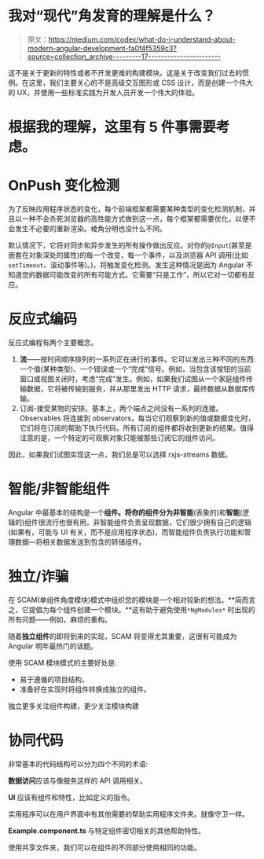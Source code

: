 # 我对“现代”角发育的理解是什么？

> 原文：<https://medium.com/codex/what-do-i-understand-about-modern-angular-development-fa0f4f5359c3?source=collection_archive---------17----------------------->

这不是关于更新的特性或者不开发更难的构建模块。这是关于改变我们过去的惯例。在这里，我们主要关心的不是高级交互图形或 CSS 设计，而是创建一个伟大的 UX，并使用一些标准实践为开发人员开发一个伟大的体验。

# **根据我的理解，这里有 5 件事需要考虑。**

# **OnPush 变化检测**

为了反映应用程序状态的变化，每个前端框架都需要某种类型的变化检测机制，并且以一种不会杀死浏览器的高性能方式做到这一点，每个框架都需要优化，以便不会发生不必要的重新渲染。棱角分明也没什么不同。

默认情况下，它将对同步和异步发生的所有操作做出反应。对你的`@Input`(甚至是嵌套在对象深处的属性)的每一个改变，每一个事件，以及浏览器 API 调用(比如`setTimeout`、滚动事件等)。)，将触发变化检测。发生这种情况是因为 Angular 不知道您的数据可能改变的所有可能方式。它需要“只是工作”，所以它对一切都有反应。

# **反应式编码**

反应式编程有两个主要概念。

1.  **流**——按时间顺序排列的一系列正在进行的事件。它可以发出三种不同的东西:一个值(某种类型)、一个错误或一个“完成”信号。例如，当包含该按钮的当前窗口或视图关闭时，考虑“完成”发生。例如，如果我们试图从一个家庭组件传输数据，它将被传输到服务，并从那里发出 HTTP 请求，最终数据从数据库传输。
2.  订阅-接受某物的安排。基本上，两个端点之间没有一系列的连接。Observables 将连接到 observators，每当它们观察到新的值或数据变化时，它们将在订阅的帮助下执行代码，所有订阅的组件都将收到更新的结果。值得注意的是，一个特定的可观察对象只能被那些订阅它的组件访问。

因此，如果我们试图实现这一点，我们总是可以选择 rxjs-streams 数据。

# **智能/非智能组件**

Angular 中最基本的结构是一个**组件。**将你的组件分为**非智能**(表象的)和**智能**(逻辑的)组件很流行也很有用。非智能组件负责呈现数据，它们很少拥有自己的逻辑(如果有，可能与 UI 有关，而不是应用程序状态)，而智能组件负责执行功能和管理数据—将相关数据发送到包含的转储组件。

# **独立/诈骗**

在 SCAM(单组件角度模块)模式中组织您的模块是一个相对较新的想法。**简而言之，它提倡为每个组件创建一个模块。**这有助于避免使用`*NgModules*` 时出现的所有问题——例如，麻烦的重构。

随着**独立组件**的即将到来的实现，SCAM 将变得尤其重要，这很有可能成为 Angular 明年最热门的话题。

使用 SCAM 模块模式的主要好处是:

*   易于遵循的项目结构，
*   准备好在实现时将组件转换成独立的组件。

独立更多关注组件构建，更少关注模块构建

# **协同代码**

非常基本的代码结构可以分为四个不同的术语:

**数据访问**应该与像服务这样的 API 调用相关。

**UI** 应该有组件和特性，比如定义的指令。

实用程序可以在用户界面中有其他需要的帮助实用程序文件夹。就像守卫一样。

**Example.component.ts** 与特定组件密切相关的其他帮助特性。

使用共享文件夹，我们可以在组件的不同部分使用相同的功能。